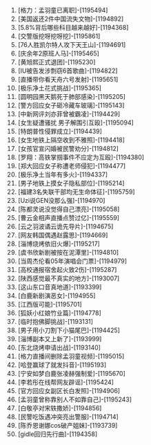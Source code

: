 
1. [格力：孟羽童已离职]-[1195494]
1. [美国返还2件中国流失文物]-[1194892]
1. [5.8%背后哪些科目越来越好]-[1194368]
1. [交警版挖呀挖呀挖]-[1195861]
1. [76人胜凯尔特人攻下天王山]-[1194691]
1. [庆余年2原班人马]-[1195465]
1. [黄旭熙正式退团]-[1195230]
1. [IU被告发涉剽窃6首歌曲]-[1194822]
1. [直播带你看天舟六号发射]-[1195651]
1. [极乐净土花式挑战]-[1195365]
1. [圆明园黑天鹅死于肺部感染]-[1195205]
1. [警方回应女子砸冷藏车玻璃]-[1195143]
1. [中新网评刘亦菲曾被霸凌]-[1194429]
1. [女生疑遭骚扰 男子解围引互殴]-[1195094]
1. [特朗普性侵罪成立]-[1194439]
1. [女生地铁上隔空收到不雅照]-[1194418]
1. [女孩官宣闪婚被民警劝分]-[1194812]
1. [罗翔：高铁掌掴事件不应定为互殴]-[1194380]
1. [郑大回应女子称遭老师侵犯]-[1194477]
1. [极乐净土当年有多火]-[1194337]
1. [男子地铁上摸女子隐私部位]-[1195214]
1. [福建3名失联干部均无生命体征]-[1195759]
1. [Uzi说GEN没那么强]-[1194970]
1. [陈都灵说没觉得自己漂亮]-[1195058]
1. [曹云金相声直播点赞过亿]-[1195559]
1. [云之羽波谲云诡先导片]-[1194675]
1. [网友韩国偶遇赵露思]-[1194669]
1. [淄博烧烤依旧火爆]-[1195217]
1. [虞书欣新剧被按在泥潭里]-[1194810]
1. [当周杰伦看05年演唱会门票]-[1194979]
1. [高校通报宿舍起火致2伤]-[1195287]
1. [陕西感觉最不真实的地方]-[1193007]
1. [这山东口音真地道]-[1193399]
1. [白鹿新剧演恶女]-[1194955]
1. [江西版可能]-[1195701]
1. [狐妖小红娘竹业篇]-[1194778]
1. [临时抱佛脚挑战]-[1193131]
1. [男子用小刀割下小猫尾巴]-[1194425]
1. [淄博副本又上新了]-[1193999]
1. [东北烧烤申请出战]-[1193140]
1. [格力直播间删除孟羽童视频]-[1195015]
1. [哈登赢球了就发抖音]-[1195193]
1. [宁安如梦白鹿张凌赫强制爱]-[1195670]
1. [李若彤在线帮网友辟谣]-[1195424]
1. [官方回应女副区长白发照]-[1194906]
1. [孟羽童曾称靠别人不如靠自己]-[1195243]
1. [白敬亭对宋轶撒娇]-[1194856]
1. [民警吃饭遇冲突亮出警服]-[1194714]
1. [陈乔恩谢娜cos破产姐妹]-[1193739]
1. [gidle回归先行曲]-[1194358]
